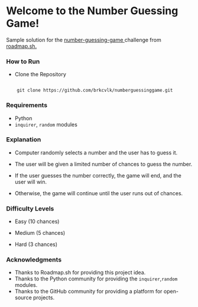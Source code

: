 # Welcome to the Number Guessing Game!

Sample solution for the  [number-guessing-game ](https://roadmap.sh/projects/number-guessing-game)  challenge from  [roadmap.sh.](https://roadmap.sh/)

### How to Run
- Clone the Repository
```

    git clone https://github.com/brkcvlk/numberguessinggame.git

```
### Requirements
- Python 
- ``` inquirer ```, ``` random ``` modules
  

### Explanation 

- Computer randomly selects a number and the user has to guess it.

- The user will be given a limited number of chances to guess the number.

- If the user guesses the number correctly, the game will end, and the user will win.

- Otherwise, the game will continue until the user runs out of chances.

### Difficulty Levels

- Easy (10 chances)

- Medium (5 chances)

- Hard (3 chances)

### Acknowledgments
- Thanks to Roadmap.sh for providing this project idea.
- Thanks to the Python community for providing the ```inquirer```,``` random ``` modules.
- Thanks to the GitHub community for providing a platform for open-source projects.
